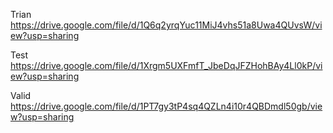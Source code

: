 Trian https://drive.google.com/file/d/1Q6q2yrqYuc11MiJ4vhs51a8Uwa4QUvsW/view?usp=sharing

Test https://drive.google.com/file/d/1Xrgm5UXFmfT_JbeDqJFZHohBAy4Ll0kP/view?usp=sharing

Valid https://drive.google.com/file/d/1PT7gy3tP4sq4QZLn4i10r4QBDmdl50gb/view?usp=sharing

